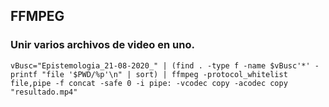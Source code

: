 ## FFMPEG
### Unir varios archivos de video en uno.

    vBusc="Epistemologia_21-08-2020_" | (find . -type f -name $vBusc'*' -printf "file '$PWD/%p'\n" | sort) | ffmpeg -protocol_whitelist file,pipe -f concat -safe 0 -i pipe: -vcodec copy -acodec copy "resultado.mp4"


